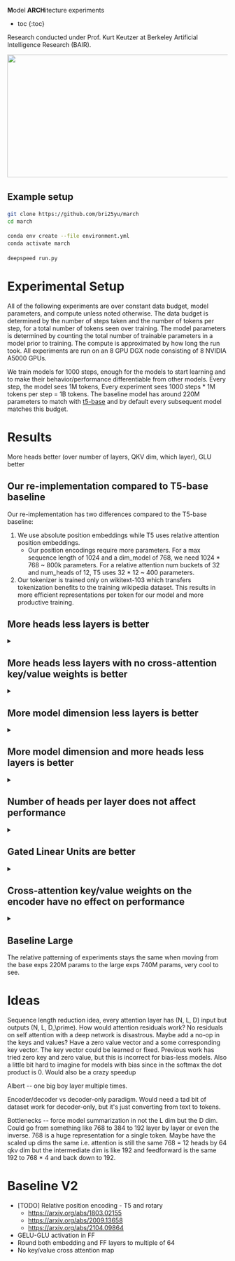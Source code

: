 **M**odel **ARCH**itecture experiments

* toc
{:toc}

Research conducted under Prof. Kurt Keutzer at Berkeley Artificial Intelligence Research (BAIR). 

<img src="http://bair.berkeley.edu/images/BAIR_Logo_BlueType_Tag.png" width="525" height="280">

## Example setup
```bash
git clone https://github.com/bri25yu/march
cd march

conda env create --file environment.yml
conda activate march

deepspeed run.py
```

# Experimental Setup
All of the following experiments are over constant data budget, model parameters, and compute unless noted otherwise. The data budget is determined by the number of steps taken and the number of tokens per step, for a total number of tokens seen over training. The model parameters is determined by counting the total number of trainable parameters in a model prior to training. The compute is approximated by how long the run took. All experiments are run on an 8 GPU DGX node consisting of 8 NVIDIA A5000 GPUs.

We train models for 1000 steps, enough for the models to start learning and to make their behavior/performance differentiable from other models. Every step, the model sees 1M tokens, Every experiment sees 1000 steps * 1M tokens per step = 1B tokens. The baseline model has around 220M parameters to match with [t5-base](https://huggingface.co/t5-base) and by default every subsequent model matches this budget. 


# Results
More heads better (over number of layers, QKV dim, which layer), GLU better

## Our re-implementation compared to T5-base baseline
Our re-implementation has two differences compared to the T5-base baseline:
1. We use absolute position embeddings while T5 uses relative attention position embeddings.
    - Our position encodings require more parameters. For a max sequence length of 1024 and a dim_model of 768, we need 1024 * 768 ~ 800k parameters. For a relative attention num buckets of 32 and num_heads of 12, T5 uses 32 * 12 ~ 400 parameters.
2. Our tokenizer is trained only on wikitext-103 which transfers tokenization benefits to the training wikipedia dataset. This results in more efficient representations per token for our model and more productive training.

## More heads less layers is better

<details>
<summary></summary>

![](readme_resources/more_heads_less_layers.png)

</details>

## More heads less layers with no cross-attention key/value weights is better

<details>
<summary></summary>

![](readme_resources/more_heads_less_layers_no_kv.png)

</details>

## More model dimension less layers is better

<details>
<summary></summary>

![](readme_resources/more_dim_less_layers.png)

</details>

## More model dimension and more heads less layers is better

<details>
<summary></summary>

![](readme_resources/more_heads_more_dim_less_layers.png)

</details>

## Number of heads per layer does not affect performance

<details>
<summary></summary>

The outlier is the situation where the first 6 layers in the encoder and decoder have much fewer heads than the last 6 layers. This may signal that there is a requirement for more granular attention in the initial layers. 

![](readme_resources/scaling_heads.png)

</details>

## Gated Linear Units are better

<details>
<summary></summary>

This is a successful replication of [Shazeer et al, Feb 2020](https://arxiv.org/abs/2002.05202).

![](readme_resources/gated_linear_units.png)

</details>

## Cross-attention key/value weights on the encoder have no effect on performance

<details>
<summary></summary>

![](readme_resources/no_cross_attention_kv_weights.png)

</details>

## Baseline Large
The relative patterning of experiments stays the same when moving from the base exps 220M params to the large exps 740M params, very cool to see. 

# Ideas
Sequence length reduction idea, every attention layer has (N, L, D) input but outputs (N, L, D_\prime). How would attention residuals work? No residuals on self attention with a deep network is disastrous. Maybe add a no-op in the keys and values? Have a zero value vector and a some corresponding key vector. The key vector could be learned or fixed. Previous work has tried zero key and zero value, but this is incorrect for bias-less models. Also a little bit hard to imagine for models with bias since in the softmax the dot product is 0. Would also be a crazy speedup

Albert -- one big boy layer multiple times.

Encoder/decoder vs decoder-only paradigm. Would need a tad bit of dataset work for decoder-only, but it's just converting from text to tokens.

Bottlenecks -- force model summarization in not the L dim but the D dim. Could go from something like 768 to 384 to 192 layer by layer or even the inverse. 768 is a huge representation for a single token. Maybe have the scaled up dims the same i.e. attention is still the same 768 = 12 heads by 64 qkv dim but the intermediate dim is like 192 and feedforward is the same 192 to 768 * 4 and back down to 192. 

# Baseline V2

- [TODO] Relative position encoding - T5 and rotary
  - https://arxiv.org/abs/1803.02155
  - https://arxiv.org/abs/2009.13658
  - https://arxiv.org/abs/2104.09864
- GELU-GLU activation in FF
- Round both embedding and FF layers to multiple of 64
- No key/value cross attention map

